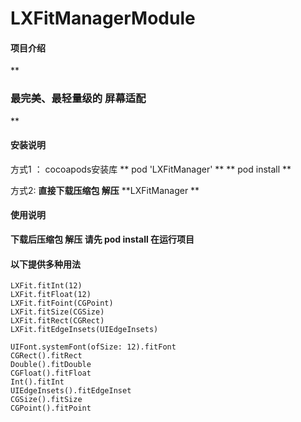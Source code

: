 # LXFitManagerModule

#### 项目介绍
 **

### 最完美、最轻量级的 屏幕适配
** 

#### 安装说明
方式1 ： cocoapods安装库 
        ** pod 'LXFitManager' **
        ** pod install ** 

方式2:   **直接下载压缩包 解压**    **LXFitManager **   

#### 使用说明
 **下载后压缩包 解压   请先 pod install  在运行项目** 
  
#### 以下提供多种用法
```
LXFit.fitInt(12)
LXFit.fitFloat(12)
LXFit.fitFoint(CGPoint)
LXFit.fitSize(CGSize)
LXFit.fitRect(CGRect)
LXFit.fitEdgeInsets(UIEdgeInsets)

UIFont.systemFont(ofSize: 12).fitFont
CGRect().fitRect
Double().fitDouble
CGFloat().fitFloat
Int().fitInt
UIEdgeInsets().fitEdgeInset
CGSize().fitSize
CGPoint().fitPoint

```

